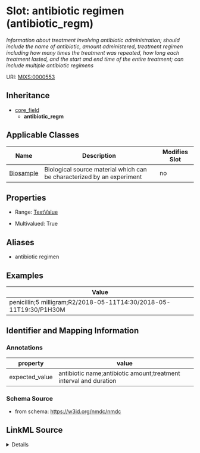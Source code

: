 # Slot: antibiotic regimen (antibiotic_regm)


_Information about treatment involving antibiotic administration; should include the name of antibiotic, amount administered, treatment regimen including how many times the treatment was repeated, how long each treatment lasted, and the start and end time of the entire treatment; can include multiple antibiotic regimens_



URI: [MIXS:0000553](https://w3id.org/mixs/0000553)




## Inheritance

* [core_field](core_field.md)
    * **antibiotic_regm**





## Applicable Classes

| Name | Description | Modifies Slot |
| --- | --- | --- |
[Biosample](Biosample.md) | Biological source material which can be characterized by an experiment |  no  |







## Properties

* Range: [TextValue](TextValue.md)

* Multivalued: True



## Aliases


* antibiotic regimen




## Examples

| Value |
| --- |
| penicillin;5 milligram;R2/2018-05-11T14:30/2018-05-11T19:30/P1H30M |

## Identifier and Mapping Information





### Annotations

| property | value |
| --- | --- |
| expected_value | antibiotic name;antibiotic amount;treatment interval and duration || preferred_unit | milligram || occurrence | m |



### Schema Source


* from schema: https://w3id.org/nmdc/nmdc




## LinkML Source

<details>
```yaml
name: antibiotic_regm
annotations:
  expected_value:
    tag: expected_value
    value: antibiotic name;antibiotic amount;treatment interval and duration
  preferred_unit:
    tag: preferred_unit
    value: milligram
  occurrence:
    tag: occurrence
    value: m
description: Information about treatment involving antibiotic administration; should
  include the name of antibiotic, amount administered, treatment regimen including
  how many times the treatment was repeated, how long each treatment lasted, and the
  start and end time of the entire treatment; can include multiple antibiotic regimens
title: antibiotic regimen
examples:
- value: penicillin;5 milligram;R2/2018-05-11T14:30/2018-05-11T19:30/P1H30M
from_schema: https://w3id.org/nmdc/nmdc
aliases:
- antibiotic regimen
rank: 1000
is_a: core field
string_serialization: '{text};{float} {unit};{Rn/start_time/end_time/duration}'
slot_uri: MIXS:0000553
multivalued: true
alias: antibiotic_regm
domain_of:
- Biosample
range: TextValue

```
</details>